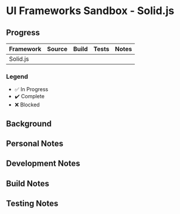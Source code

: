 # UI Frameworks Sandbox - Solid.js

## Progress

| Framework |      Source        |       Build        | Tests |        Notes       |
|-----------|:------------------:|:------------------:|:-----:|:------------------:|
| Solid.js  |                    |                    |       |                    |

### Legend

* :white_check_mark: In Progress
* :heavy_check_mark: Complete
* :x: Blocked

## Background

## Personal Notes

## Development Notes

## Build Notes

## Testing Notes